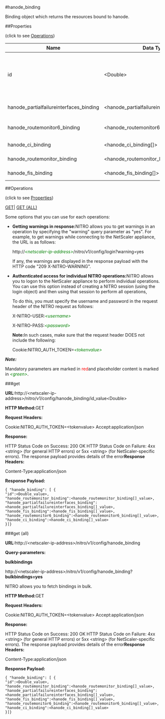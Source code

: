 #hanode_binding

Binding object which returns the resources bound to hanode.


##Properties 
<span>(click to see [Operations](#opera))</span>


<table><thead><tr><th>Name</th><th>Data Type</th><th>Permissions</th><th>Description</th></tr></thead><tbody><tr><td>id</td><td>&lt;Double></td><td>Read-write</td><td>ID of the node whose HA settings you want to display. (The ID of the local node is always 0.).<br>Minimum value = 0<br>Maximum value = 64</td></tr><tr><td>hanode_partialfailureinterfaces_binding</td><td>&lt;hanode_partialfailureinterfaces_binding[]></td><td>Read-only</td><td>partialfailureinterfaces that can be bound to hanode.</td></tr><tr><td>hanode_routemonitor6_binding</td><td>&lt;hanode_routemonitor6_binding[]></td><td>Read-only</td><td>routemonitor6 that can be bound to hanode.</td></tr><tr><td>hanode_ci_binding</td><td>&lt;hanode_ci_binding[]></td><td>Read-only</td><td>ci that can be bound to hanode.</td></tr><tr><td>hanode_routemonitor_binding</td><td>&lt;hanode_routemonitor_binding[]></td><td>Read-only</td><td>routemonitor that can be bound to hanode.</td></tr><tr><td>hanode_fis_binding</td><td>&lt;hanode_fis_binding[]></td><td>Read-only</td><td>fis that can be bound to hanode.</td></tr></tbody></table>
##Operations 
<span>(click to see [Properties](#prope))</span>


[GET]()| [GET (ALL)](#get-)


Some options that you can use for each operations:
<ul><li><p><b>Getting warnings in response:</b>NITRO allows you to get warnings in an operation by specifying the "warning" query parameter as "yes". For example, to get warnings while connecting to the NetScaler appliance, the URL is as follows:</p><p>http://<span style="color:green;font-style:italic;">&lt;netscaler-ip-address&gt;</span>/nitro/v1/config/login?warning=yes</p><p>If any, the warnings are displayed in the response payload with the HTTP code "209 X-NITRO-WARNING".</p></li><li><p><b>Authenticated access for individual NITRO operations:</b>NITRO allows you to logon to the NetScaler appliance to perform individual operations. You can use this option instead of creating a NITRO session (using the login object) and then using that session to perform all operations,</p><p>To do this, you must specify the username and password in the request header of the NITRO request as follows:</p><p>X-NITRO-USER:<span style="color:green;font-style:italic;">&lt;username&gt;</span></p><p>X-NITRO-PASS:<span style="color:green;font-style:italic;">&lt;password&gt;</span></p><p><b>Note:</b>In such cases, make sure that the request header DOES not include the following:</p><p>Cookie:NITRO_AUTH_TOKEN=<span style="color:green;font-style:italic;">&lt;tokenvalue&gt;</span></p></li></ul>



***Note:*** 
Mandatory parameters are marked in <span style="color:#FF0000;">red</span>and placeholder content is marked in <span style="color:green;font-style:italic">&lt;green&gt;</span>.

###get



<b>URL:</b>http://&lt;netscaler-ip-address&gt;/nitro/v1/config/hanode_binding/id_value&lt;Double&gt;
<b>HTTP Method:</b>GET
<b>Request Headers:</b>

Cookie:NITRO_AUTH_TOKEN=&lt;tokenvalue&gt;Accept:application/json

<b>Response:</b>
HTTP Status Code on Success: 200 OKHTTP Status Code on Failure: 4xx &lt;string&gt; (for general HTTP errors) or 5xx &lt;string&gt; (for NetScaler-specific errors). The response payload provides details of the error<b>Response Headers:</b>

Content-Type:application/json

<b>Response Payload: </b>```{ "hanode_binding": [ {"id":<Double_value>,"hanode_routemonitor_binding":<hanode_routemonitor_binding[]_value>,"hanode_partialfailureinterfaces_binding":<hanode_partialfailureinterfaces_binding[]_value>,"hanode_fis_binding":<hanode_fis_binding[]_value>,"hanode_routemonitor6_binding":<hanode_routemonitor6_binding[]_value>,"hanode_ci_binding":<hanode_ci_binding[]_value>}]}```



###get (all)



<b>URL:</b>http://&lt;netscaler-ip-address&gt;/nitro/v1/config/hanode_binding
<b>Query-parameters:</b>
<b>bulkbindings</b>
http://&lt;netscaler-ip-address&gt;/nitro/v1/config/hanode_binding?<b>bulkbindings=yes</b>
NITRO allows you to fetch bindings in bulk.



<b>HTTP Method:</b>GET
<b>Request Headers:</b>

Cookie:NITRO_AUTH_TOKEN=&lt;tokenvalue&gt;Accept:application/json

<b>Response:</b>
HTTP Status Code on Success: 200 OKHTTP Status Code on Failure: 4xx &lt;string&gt; (for general HTTP errors) or 5xx &lt;string&gt; (for NetScaler-specific errors). The response payload provides details of the error<b>Response Headers:</b>

Content-Type:application/json

<b>Response Payload: </b>```{ "hanode_binding": [ {"id":<Double_value>,"hanode_routemonitor_binding":<hanode_routemonitor_binding[]_value>,"hanode_partialfailureinterfaces_binding":<hanode_partialfailureinterfaces_binding[]_value>,"hanode_fis_binding":<hanode_fis_binding[]_value>,"hanode_routemonitor6_binding":<hanode_routemonitor6_binding[]_value>,"hanode_ci_binding":<hanode_ci_binding[]_value>}]}```



